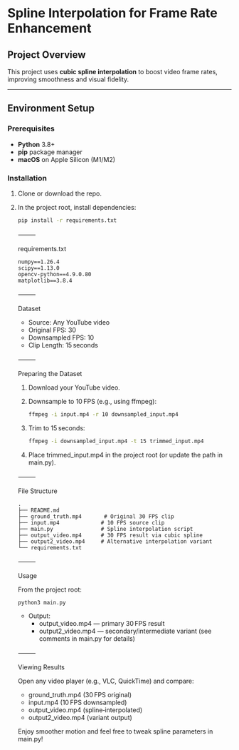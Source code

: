 # Spline Interpolation for Frame Rate Enhancement

## Project Overview
This project uses **cubic spline interpolation** to boost video frame rates, improving smoothness and visual fidelity.

---

## Environment Setup

### Prerequisites
-   **Python** 3.8+
-   **pip** package manager
-   **macOS** on Apple Silicon (M1/M2)

### Installation
1.  Clone or download the repo.
2.  In the project root, install dependencies:

    ```bash
    pip install -r requirements.txt
    ```

    ⸻

    requirements.txt

    ```
    numpy==1.26.4
    scipy==1.13.0
    opencv-python==4.9.0.80
    matplotlib==3.8.4
    ```

    ⸻

    Dataset
    * Source: Any YouTube video
    * Original FPS: 30
    * Downsampled FPS: 10
    * Clip Length: 15 seconds

    ⸻

    Preparing the Dataset
    1.  Download your YouTube video.
    2.  Downsample to 10 FPS (e.g., using ffmpeg):

        ```bash
        ffmpeg -i input.mp4 -r 10 downsampled_input.mp4
        ```

    3.  Trim to 15 seconds:

        ```bash
        ffmpeg -i downsampled_input.mp4 -t 15 trimmed_input.mp4
        ```

    4.  Place trimmed\_input.mp4 in the project root (or update the path in main.py).

    ⸻

    File Structure

    ```
    .
    ├── README.md
    ├── ground_truth.mp4       # Original 30 FPS clip
    ├── input.mp4             # 10 FPS source clip
    ├── main.py               # Spline interpolation script
    ├── output_video.mp4      # 30 FPS result via cubic spline
    ├── output2_video.mp4     # Alternative interpolation variant
    └── requirements.txt
    ```

    ⸻

    Usage

    From the project root:

    ```bash
    python3 main.py
    ```

    * Output:
        * output\_video.mp4 — primary 30 FPS result
        * output2\_video.mp4 — secondary/intermediate variant (see comments in main.py for details)

    ⸻

    Viewing Results

    Open any video player (e.g., VLC, QuickTime) and compare:
    * ground\_truth.mp4 (30 FPS original)
    * input.mp4 (10 FPS downsampled)
    * output\_video.mp4 (spline‐interpolated)
    * output2\_video.mp4 (variant output)

    Enjoy smoother motion and feel free to tweak spline parameters in main.py!
